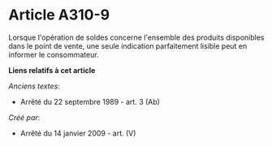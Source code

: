 # Article A310-9

Lorsque l'opération de soldes concerne l'ensemble des produits disponibles dans le point de vente, une seule indication
parfaitement lisible peut en informer le consommateur.

**Liens relatifs à cet article**

_Anciens textes_:

  - Arrêté du 22 septembre 1989 - art. 3 (Ab)

_Créé par_:

  - Arrêté du 14 janvier 2009 - art. (V)
